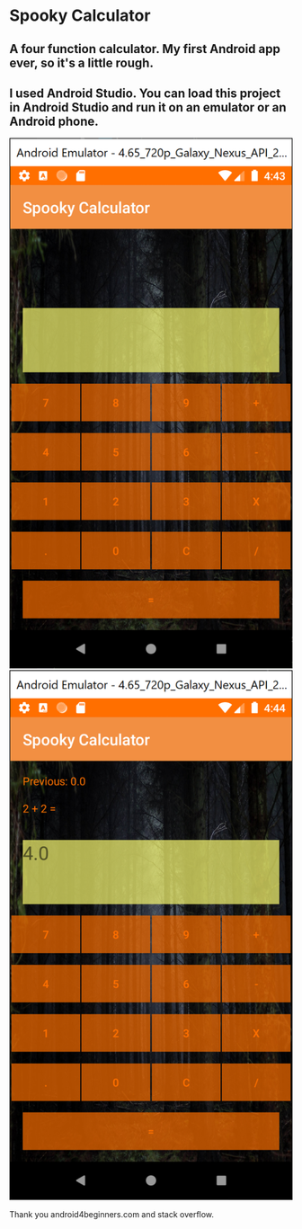 # Spooky Calculator

A four function calculator. My first Android app ever, so it's a little rough.
---
I used Android Studio. You can load this project in Android Studio and run it on an emulator or an Android phone.
---
<img src="example1.png">
<img src="example2.png">

Thank you android4beginners.com and stack overflow.